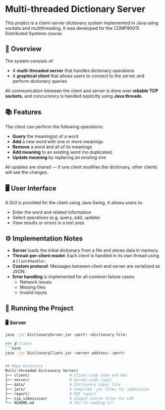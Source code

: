 # Multi-threaded Dictionary Server

This project is a client-server dictionary system implemented in Java using sockets and multithreading. It was developed for the COMP90015 Distributed Systems course.

## 🔧 Overview

The system consists of:
- A **multi-threaded server** that handles dictionary operations
- A **graphical client** that allows users to connect to the server and perform dictionary queries

All communication between the client and server is done over **reliable TCP sockets**, and concurrency is handled explicitly using **Java threads**.

## 📚 Features

The client can perform the following operations:
- **Query** the meaning(s) of a word
- **Add** a new word with one or more meanings
- **Remove** a word and all of its meanings
- **Add meaning** to an existing word (no duplicates)
- **Update meaning** by replacing an existing one

All updates are shared — if one client modifies the dictionary, other clients will see the changes.

## 🖥️ User Interface

A GUI is provided for the client using Java Swing. It allows users to:
- Enter the word and related information
- Select operations (e.g. query, add, update)
- View results or errors in a text area

## ⚙️ Implementation Notes

- **Server** loads the initial dictionary from a file and stores data in memory.
- **Thread-per-client model**: Each client is handled in its own thread using a `ClientHandler`.
- **Custom protocol**: Messages between client and server are serialized as JSON.
- **Error handling** is implemented for all common failure cases:
  - Network issues
  - Missing files
  - Invalid inputs

## 🚀 Running the Project

### 🖥️ Server
```bash
java -jar DictionaryServer.jar <port> <dictionary-file>

### 🖥️ Client
```bash
java -jar DictionaryClient.jar <server-address> <port>


## Repo Directory
Multi-threaded Dictionary Server/
├── client/                  # Client-side code and GUI
├── server/                  # Server-side logic
├── data/                    # Dictionary input file
├── jars/                    # Compiled .jar files for submission
├── report/                  # PDF report
├── zip_submission/          # Zipped source files for LMS
└── README.md                # You're reading it!
